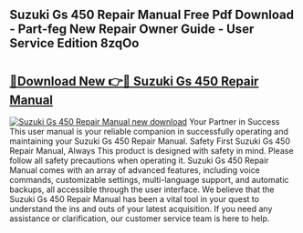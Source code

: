 ## Suzuki Gs 450 Repair Manual Free Pdf Download - Part-feg New Repair Owner Guide - User Service Edition 8zqOo

# <h2><a href="http://bc47667.oget.top/?id=Suzuki+Gs+450+Repair+Manual">🔗Download New 👉🔴 Suzuki Gs 450 Repair Manual</a></h2>

[![Suzuki Gs 450 Repair Manual new download](https://i.imgur.com/5g1atiW.png)](http://bc47667.oget.top/?id=Suzuki+Gs+450+Repair+Manual)
Your Partner in Success This user manual is your reliable companion in successfully operating and maintaining your Suzuki Gs 450 Repair Manual. Safety First Suzuki Gs 450 Repair Manual, Always This product is designed with safety in mind. Please follow all safety precautions when operating it. Suzuki Gs 450 Repair Manual comes with an array of advanced features, including voice commands, customizable settings, multi-language support, and automatic backups, all accessible through the user interface. We believe that the Suzuki Gs 450 Repair Manual has been a vital tool in your quest to understand the ins and outs of your latest acquisition. If you need any assistance or clarification, our customer service team is here to help.
